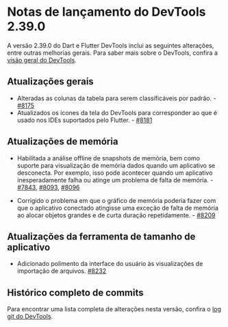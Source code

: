 # Notas de lançamento do DevTools 2.39.0

A versão 2.39.0 do Dart e Flutter DevTools
inclui as seguintes alterações, entre outras melhorias gerais.
Para saber mais sobre o DevTools, confira a
[visão geral do DevTools](/tools/devtools/overview).

## Atualizações gerais

* Alteradas as colunas da tabela para serem classificáveis por padrão. - [#8175](https://github.com/flutter/devtools/pull/8175)
* Atualizados os ícones da tela do DevTools para corresponder ao que é usado nos IDEs suportados pelo Flutter. - [#8181](https://github.com/flutter/devtools/pull/8181)

## Atualizações de memória

* Habilitada a análise offline de snapshots de memória, bem como suporte para visualização de memória
dados quando um aplicativo se desconecta. Por exemplo, isso pode acontecer quando um aplicativo inesperadamente
falha ou atinge um problema de falta de memória. - [#7843](https://github.com/flutter/devtools/pull/7843),
[#8093](https://github.com/flutter/devtools/pull/8093),
[#8096](https://github.com/flutter/devtools/pull/8096)

* Corrigido o problema em que o gráfico de memória poderia fazer com que o aplicativo conectado atingisse uma
exceção de falta de memória ao alocar objetos grandes e de curta duração repetidamente. - [#8209](https://github.com/flutter/devtools/pull/8209)

## Atualizações da ferramenta de tamanho de aplicativo

* Adicionado polimento da interface do usuário às visualizações de importação de arquivos. [#8232](https://github.com/flutter/devtools/pull/8232)

## Histórico completo de commits

Para encontrar uma lista completa de alterações nesta versão, confira o
[log git do DevTools](https://github.com/flutter/devtools/tree/v2.39.0).

